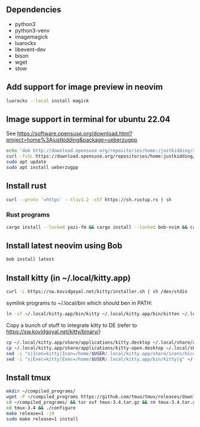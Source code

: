 ## Dependencies

- python3
- python3-venv
- imagemagick
- luarocks
- libevent-dev
- bison
- wget
- stow


## Add support for image preview in neovim
```sh
luarocks --local install magick
```

## Image support in terminal for ubuntu 22.04
See https://software.opensuse.org/download.html?project=home%3Ajustkidding&package=ueberzugpp
```sh
echo 'deb http://download.opensuse.org/repositories/home:/justkidding/xUbuntu_22.04/ /' | sudo tee /etc/apt/sources.list.d/home:justkidding.list
curl -fsSL https://download.opensuse.org/repositories/home:justkidding/xUbuntu_22.04/Release.key | gpg --dearmor | sudo tee /etc/apt/trusted.gpg.d/home_justkidding.gpg > /dev/null
sudo apt update
sudo apt install ueberzugpp
```

## Install rust
```sh
curl --proto '=https' --tlsv1.2 -sSf https://sh.rustup.rs | sh
```

### Rust programs
```sh
cargo install --locked yazi-fm && cargo install --locked bob-nvim && cargo install --locked starship
```

## Install latest neovim using Bob
```sh
bob install latest
```

## Install kitty (in ~/.local/kitty.app)
``` sh
curl -L https://sw.kovidgoyal.net/kitty/installer.sh | sh /dev/stdin
```

symlink programs to ~/.local/bin which should ben in PATH:

```sh
ln -sf ~/.local/kitty.app/bin/kitty ~/.local/kitty.app/bin/kitten ~/.local/bin/
```

Copy a bunch of stuff to integrate kitty to DE (refer to https://sw.kovidgoyal.net/kitty/binary/)
```sh
cp ~/.local/kitty.app/share/applications/kitty.desktop ~/.local/share/applications/
cp ~/.local/kitty.app/share/applications/kitty-open.desktop ~/.local/share/applications/
sed -i "s|Icon=kitty|Icon=/home/$USER/.local/kitty.app/share/icons/hicolor/256x256/apps/kitty.png|g" ~/.local/share/applications/kitty*.desktop
sed -i "s|Exec=kitty|Exec=/home/$USER/.local/kitty.app/bin/kitty|g" ~/.local/share/applications/kitty*.desktop
```

## Install tmux
```sh
mkdir ~/compiled_programs/
wget -P ~/compiled_programs https://github.com/tmux/tmux/releases/download/3.4/tmux-3.4.tar.gz
cd ~/compiled_programs/ && tar xvf tmux-3.4.tar.gz && rm tmux-3.4.tar.gz
cd tmux-3.4 && ./configure
make release=1 -j8
sudo make release=1 install
```


